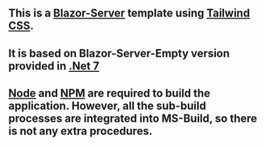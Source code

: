 ## This is a [Blazor-Server](https://learn.microsoft.com/en-us/aspnet/core/blazor/hosting-models?view=aspnetcore-7.0) template using [Tailwind CSS](https://tailwindcss.com/).
## It is based on Blazor-Server-Empty version provided in [.Net 7](https://dotnet.microsoft.com/en-us/download/dotnet/7.0)

## [Node](https://nodejs.org/en/) and [NPM](https://www.npmjs.com/) are required to build the application. However, all the sub-build processes are integrated into MS-Build, so there is not any extra procedures.